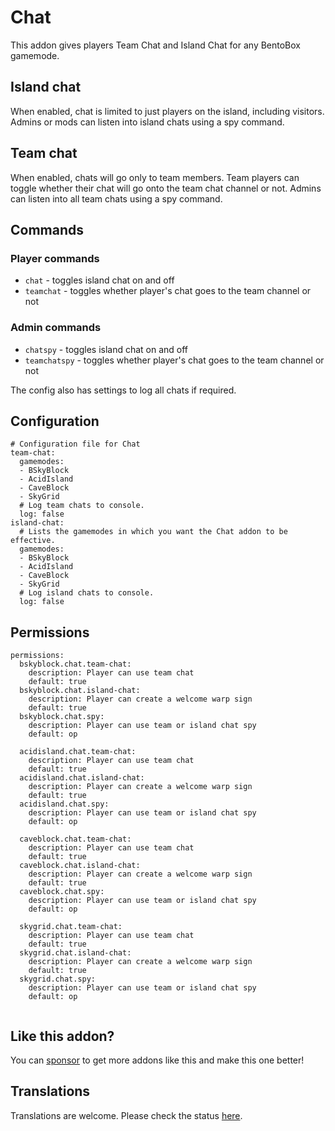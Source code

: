 # Chat
This addon gives players Team Chat and Island Chat for any BentoBox gamemode.

## Island chat

When enabled, chat is limited to just players on the island, including visitors. Admins or mods can listen into island chats using a spy command.

## Team chat

When enabled, chats will go only to team members. Team players can toggle whether their chat will go onto the team chat channel or not. Admins can listen into all team chats using a spy command.

## Commands
### Player commands

* `chat` - toggles island chat on and off
* `teamchat` - toggles whether player's chat goes to the team channel or not

### Admin commands

* `chatspy` - toggles island chat on and off
* `teamchatspy` - toggles whether player's chat goes to the team channel or not

The config also has settings to log all chats if required.

## Configuration

```
# Configuration file for Chat
team-chat:
  gamemodes:
  - BSkyBlock
  - AcidIsland
  - CaveBlock
  - SkyGrid
  # Log team chats to console.
  log: false
island-chat:
  # Lists the gamemodes in which you want the Chat addon to be effective.
  gamemodes:
  - BSkyBlock
  - AcidIsland
  - CaveBlock
  - SkyGrid
  # Log island chats to console.
  log: false
```

## Permissions

```
permissions:
  bskyblock.chat.team-chat:
    description: Player can use team chat
    default: true
  bskyblock.chat.island-chat:
    description: Player can create a welcome warp sign
    default: true
  bskyblock.chat.spy:
    description: Player can use team or island chat spy
    default: op
 
  acidisland.chat.team-chat:
    description: Player can use team chat
    default: true
  acidisland.chat.island-chat:
    description: Player can create a welcome warp sign
    default: true
  acidisland.chat.spy:
    description: Player can use team or island chat spy
    default: op

  caveblock.chat.team-chat:
    description: Player can use team chat
    default: true
  caveblock.chat.island-chat:
    description: Player can create a welcome warp sign
    default: true
  caveblock.chat.spy:
    description: Player can use team or island chat spy
    default: op

  skygrid.chat.team-chat:
    description: Player can use team chat
    default: true
  skygrid.chat.island-chat:
    description: Player can create a welcome warp sign
    default: true
  skygrid.chat.spy:
    description: Player can use team or island chat spy
    default: op
 
```

## Like this addon?
You can [sponsor](https://github.com/sponsors/tastybento) to get more addons like this and make this one better!

## Translations

Translations are welcome. Please check the status [here](Translate-Chat).
